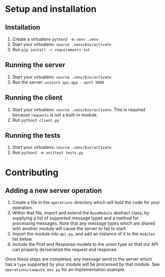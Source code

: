 # Setup and installation

## Installation

1. Create a virtualenv `python3 -m venv .venv`
2. Start your virtualenv: `source .venv/bin/activate`
3. Run `pip install -r requirements.txt`

## Running the server

2. Start your virtualenv: `source .venv/bin/activate`
3. Run the server: `uvicorn api:app --port 5000`

## Running the client

1. Start your virtualenv: `source .venv/bin/activate`. This is required because `requests` is not a built-in module.
2. Run `python3 client.py`

## Running the tests

1. Start your virtualenv: `source .venv/bin/activate`.
2. Run `python3 -m unittest tests.py`

# Contributing

## Adding a new server operation

1. Create a file in the `operations` directory which will hold the code for your operation.
2. Within that file, import and extend the `BaseModule` abstract class, by supplying a list of supported message types and a method for processing messages. Note that any message types which are shared with another module will cause the server to fail to start.
3. Import the module into `api.py`, and add an instance of it to the `modules` list below.
4. Include the Post and Response models to the union type so that our API can properly
   de/serialize the request and response.

Once these steps are completed, any message send to the server which has a `type` supported by your module will be processed by that module. See `operations/compute_max.py` for an implementation example. 
